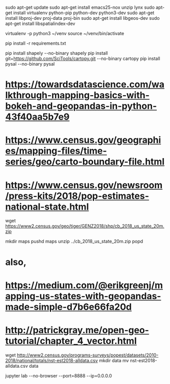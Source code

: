 sudo apt-get update
sudo apt-get install emacs25-nox unzip lynx
sudo apt-get install virtualenv python-pip python-dev python3-dev
sudo apt-get install libproj-dev proj-data proj-bin
sudo apt-get install libgeos-dev
sudo apt-get install libspatialindex-dev

virtualenv -p python3 ~/venv
source ~/venv/bin/activate

pip install -r requirements.txt

pip install shapely --no-binary shapely 
pip install git+https://github.com/SciTools/cartopy.git --no-binary cartopy
pip install pysal --no-binary pysal

# https://towardsdatascience.com/walkthrough-mapping-basics-with-bokeh-and-geopandas-in-python-43f40aa5b7e9
# https://www.census.gov/geographies/mapping-files/time-series/geo/carto-boundary-file.html
# https://www.census.gov/newsroom/press-kits/2018/pop-estimates-national-state.html

wget https://www2.census.gov/geo/tiger/GENZ2018/shp/cb_2018_us_state_20m.zip

mkdir maps
pushd maps
unzip ../cb_2018_us_state_20m.zip
popd

# also,
# https://medium.com/@erikgreenj/mapping-us-states-with-geopandas-made-simple-d7b6e66fa20d
# http://patrickgray.me/open-geo-tutorial/chapter_4_vector.html

wget http://www2.census.gov/programs-surveys/popest/datasets/2010-2018/national/totals/nst-est2018-alldata.csv
mkdir data
mv nst-est2018-alldata.csv data

jupyter lab --no-browser --port=8888 --ip=0.0.0.0
